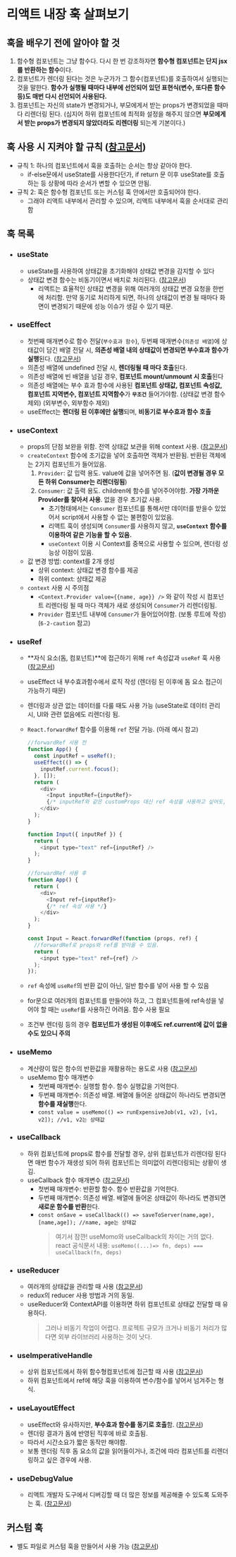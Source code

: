 # 리액트 내장 훅 살펴보기

## 훅을 배우기 전에 알아야 할 것

1. 함수형 컴포넌트는 그냥 함수다. 다시 한 번 강조하자면 **함수형 컴포넌트는 단지 jsx를 반환하는 함수**이다.
2. 컴포넌트가 렌더링 된다는 것은 누군가가 그 함수(컴포넌트)를 호출하여서 실행되는 것을 말한다. **함수가 실행될 때마다 내부에 선언되어 있던 표현식(변수, 또다른 함수 등)도 매번 다시 선언되어 사용된다.**
3. 컴포넌트는 자신의 state가 변경되거나, 부모에게서 받는 props가 변경되었을 때마다 리렌더링 된다. (심지어 하위 컴포넌트에 최적화 설정을 해주지 않으면 **부모에게서 받는 props가 변경되지 않았더라도 리렌더링** 되는게 기본이다.)

## 훅 사용 시 지켜야 할 규칙 ([참고문서](../chapter2/2-9/README.md))

- 규칙 1: 하나의 컴포넌트에서 훅을 호출하는 순서는 항상 같아야 한다.
  - if-else문에서 useState를 사용한다던가, if return 문 이후 useState를 호출하는 등 상황에 따라 순서가 변할 수 있으면 안됨.
- 규칙 2: 훅은 함수형 컴포넌트 또는 커스텀 훅 안에서만 호출되어야 한다.
  - 그래야 리액트 내부에서 관리할 수 있으며, 리액트 내부에서 훅을 순서대로 관리함

## 훅 목록

- ### **useState**
  - useState를 사용하여 상태값을 초기화해야 상태값 변경을 감지할 수 있다
  - 상태값 변경 함수는 비동기이면서 배치로 처리된다. ([참고문서](../chapter2/2-6/README.md))
    - 리액트는 효율적인 상태값 변경을 위해 여러개의 상태값 변경 요청을 한번에 처리함. 만약 동기로 처리하게 되면, 하나의 상태값이 변경 될 때마다 화면이 변경되기 때문에 성능 이슈가 생길 수 있기 때문.
- ### **useEffect**
  - 첫번째 매개변수로 함수 전달(`부수효과 함수`), 두번째 매개변수(`의존성 배열`)에 상태값이 담긴 배열 전달 시, **의존성 배열 내의 상태값이 변경되면 부수효과 함수가 실행**된다. ([참고문서](../chapter2/2-7/README.md))
  - 의존성 배열에 undefined 전달 시, **렌더링될 때 마다 호출**된다.
  - 의존성 배열에 빈 배열을 넘길 경우, **컴포넌트 mount/unmount 시 호출**된다
  - 의존성 배열에는 부수 효과 함수에 사용된 **컴포넌트 상태값, 컴포넌트 속성값, 컴포넌트 지역변수, 컴포넌트 지역함수**가 **`무조건`** 들어가야함. (상태값 변경 함수 제외) (외부변수, 외부함수 제외)
  - useEffect는 **렌더링 된 이후에만 실행**되며, **비동기로 부수효과 함수 호출**
- ### **useContext**
  - props의 단점 보완을 위함. 전역 상태값 보관을 위해 context 사용. ([참고문서](../chapter4/4-1/README.md))
  - `createContext` 함수에 초기값을 넣어 호출하면 객체가 반환됨. 반환된 객체에는 2가지 컴포넌트가 들어있음.
    1. `Provider`: 값 입력 용도. value에 값을 넣어주면 됨. (**값이 변경될 경우 모든 하위 Consumer는 리렌더링됨**)
    2. `Consumer`: 값 출력 용도. children에 함수를 넣어주어야함. **가장 가까운 Provider를 찾아서 사용**. 없을 경우 초기값 사용.
       - 초기형태에서는 `Consumer` 컴포넌트를 통해서만 데이터를 받을수 있었어서 script에서 사용할 수 없는 불편함이 있었음.
       - 리액트 훅이 생성되며 `Consumer`를 사용하지 않고, **`useContext` 함수를 이용하여 같은 기능을 할 수 있음.**
       - `useContext` 이용 시 Context를 중복으로 사용할 수 있으며, 렌더링 성능상 이점이 있음.
  - 값 변경 방법: context를 2개 생성
    - 상위 context: 상태값 변경 함수를 제공
    - 하위 context: 상태값 제공
  - `context` 사용 시 주의점
    - `<Context.Provider value={{name, age}} />` 와 같이 작성 시 컴포넌트 리렌더링 될 때 마다 객체가 새로 생성되어 `Consumer`가 리렌더링됨.
    - `Provider` 컴포넌트 내부에 `Consumer`가 들어있어야함. (보통 루트에 작성) (`6-2-caution` 참고)
- ### **useRef**

  - **자식 요소(돔, 컴포넌트)**에 접근하기 위해 `ref` 속성값과 `useRef` 훅 사용 ([참고문서](../chapter4/4-2/README.md))
  - useEffect 내 부수효과함수에서 로직 작성 (렌더링 된 이후에 돔 요소 접근이 가능하기 때문)
  - 렌더링과 상관 없는 데이터를 다룰 때도 사용 가능 (useState로 데이터 관리 시, UI와 관련 없음에도 리렌더링 됨.
  - `React.forwardRef` 함수를 이용해 `ref` 전달 가능. (아래 예시 참고)

    ```javascript
    //forwardRef 사용 전
    function App() {
      const inputRef = useRef();
      useEffect(() => {
        inputRef.current.focus();
      }, []);
      return (
        <div>
          <Input inputRef={inputRef}>
          {/* inputRef와 같은 customProps 대신 ref 속성을 사용하고 싶어도, 컴포넌트 내부에서 전달해야하기에 사용할 수 없음. 단순 가독성 차이이긴 함. */}
        </div>
      );
    }

    function Input({ inputRef }) {
      return (
        <input type="text" ref={inputRef} />
      );
    }
    ```

    ```javascript
    //forwardRef 사용 후
    function App() {
      return (
        <div>
          <Input ref={inputRef}>
          {/* ref 속성 사용 */}
        </div>
      );
    }

    const Input = React.forwardRef(function (props, ref) {
      //forwardRef로 props와 ref를 받아올 수 있음.
      return (
        <input type="text" ref={ref} />
      );
    });
    ```

  - `ref` 속성에 `useRef`의 반환 값이 아닌, 일반 함수를 넣어 사용 할 수 있음
  - for문으로 여러개의 컴포넌트를 만들어야 하고, 그 컴포넌트들에 ref속성을 넣어야 할 때는 `useRef`를 사용하긴 어려움. 함수 사용 필요
  - 조건부 렌더링 등의 경우 **컴포넌트가 생성된 이후에도 ref.current에 값이 없을 수도 있으니 주의**

- ### **useMemo**
  - 계샨량이 많은 함수의 반환값을 재활용하는 용도로 사용 ([참고문서](../chapter4/4-3/README.md))
  - useMemo 함수 매개변수
    - 첫번째 매개변수: 실행할 함수. 함수 실행값을 기억한다.
    - 두번째 매개변수: 의존성 배열. 배열에 들어온 상태값이 하나라도 변경되면 **함수를 재실행**한다.
    - `const value = useMemo(() => runExpensiveJob(v1, v2), [v1, v2]); //v1, v2는 상태값`
- ### **useCallback**
  - 하위 컴포넌트에 props로 함수를 전달할 경우, 상위 컴포넌트가 리렌더링 된다면 매번 함수가 재생성 되어 하위 컴포넌트는 의미없이 리렌더링되는 상황이 생김. 
  - useCallback 함수 매개변수 ([참고문서](../chapter4/4-3/README.md))
    - 첫번째 매개변수: 반환할 함수. 함수 반환값을 기억한다.
    - 두번째 매개변수: 의존성 배열. 배열에 들어온 상태값이 하나라도 변경되면 **새로운 함수를 반환**한다.
    - `const onSave = useCallback(() => saveToServer(name,age), [name,age]); //name, age는 상태값`
      > 여기서 잠깐! useMomo와 useCallback의 차이는 거의 없다. react 공식문서 내용: `useMemo((...)=> fn, deps) === useCallback(fn, deps)`
- ### **useReducer**
  - 여러개의 상태값을 관리할 때 사용 ([참고문서](../chapter4/4-3/README.md))
  - redux의 reducer 사용 방법과 거의 동일.
  - useReducer와 ContextAPI를 이용하면 하위 컴포넌트로 상태값 전달할 때 유용하다.
    > 그러나 비동기 작업이 어렵다. 프로젝트 규모가 크거나 비동기 처리가 많다면 외부 라이브러리 사용하는 것이 낫다.
- ### **useImperativeHandle**
  - 상위 컴포넌트에서 하위 함수형컴포넌트에 접근할 때 사용 ([참고문서](../chapter4/4-3/README.md))
  - 하위 컴포넌트에서 ref에 해당 훅을 이용하여 변수/함수를 넣어서 넘겨주는 형식.
- ### **useLayoutEffect**
  - useEffect와 유사하지만, **부수효과 함수를 동기로 호출**함. ([참고문서](../chapter4/4-3/README.md))
  - 렌더링 결과가 돔에 반영된 직후에 바로 호출됨.
  - 따라서 시간소요가 짧은 동작만 해야함.
  - 보통 렌더링 직후 돔 요소의 값을 읽어들이거나, 조건에 따라 컴포넌트를 리렌더링하고 싶은 경우에 사용.
- ### **useDebugValue**
  - 리액트 개발자 도구에서 디버깅할 때 더 많은 정보를 제공해줄 수 있도록 도와주는 훅. ([참고문서](../chapter4/4-3/README.md))

## 커스텀 훅

- 별도 파일로 커스텀 훅을 만들어서 사용 가능 ([참고문서](../chapter2/2-8/README.md))
